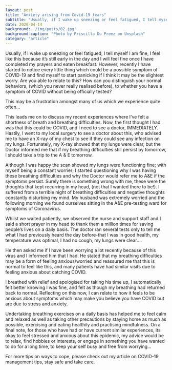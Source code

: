 ```yaml
---
layout: post
title: "Anxiety arising from Covid-19 fears"
subtitle: "Usually, if I wake up sneezing or feel fatigued, I tell myself I am fine, I feel like this because it’s still early in the day and I will feel fine once I have completed my prayers and eaten breakfast. However, recently I have started to notice every little thing which could be a possible symptom of COVID-19 and find myself to start panicking if I think it may be the slightest worry. "
date: 2020-04-14
background: '/img/posts/02.jpg'
background-caption: "Photo by Priscilla Du Preez on Unsplash"
category: "article"
---
```


Usually, if I wake up sneezing or feel fatigued, I tell myself I am fine, I feel like this because it’s still early in the day and I will feel fine once I have completed my prayers and eaten breakfast. However, recently I have started to notice every little thing which could be a possible symptom of COVID-19 and find myself to start panicking if I think it may be the slightest worry. 
Are you able to relate to this? How can you distinguish your normal behaviors, (which you never really realised before), to whether you have a symptom of COVID without being officially tested?
 
This may be a frustration amongst many of us which we experience quite often…
 
This leads me on to discuss my recent experiences where I’ve felt a shortness of breath and breathing difficulties. Now, the first thought I had was that this could be COVID, and I need to see a doctor, IMMEDIATELY. Hastily, I went to my local surgery to see a doctor about this, who advised me to have an X-ray of my chest to see if they could see any infection on my lungs. Fortunately, my X-ray showed that my lungs were clear, but the Doctor informed me that if my breathing difficulties still persist by tomorrow, I should take a trip to the A & E tomorrow. 
 
Although I was happy the scan showed my lungs were functioning fine; with myself being a constant worrier; I started questioning why I was having these breathing difficulties and why the Doctor would refer me to A&E if the symptoms persist. Surely there is something wrong with me, these were the thoughts that kept recurring in my head, (not that I wanted there to be!). I suffered from a terrible night of breathing difficulties and negative thoughts constantly disturbing my mind. My husband was extremely worried and the following morning we found ourselves sitting in the A&E pre-testing ward for symptoms of Coronavirus. 
 
Whilst we waited patiently, we observed the nurse and support staff and I said a short prayer in my head to thank them a million times for saving people’s lives on a daily basis. 
The doctor ran several tests only to tell me what I had previously heard the day before-that I was in good health, my temperature was optimal, I had no cough, my lungs were clear….
 
He then asked me if I have been worrying a lot recently because of this virus and I informed him that I had. He stated that my breathing difficulties may be a form of feeling anxious/worried and reassured me that this is normal to feel like this, and many patients have had similar visits due to feeling anxious about catching COVID. 
 
I breathed with relief and apologised for taking his time up, I automatically felt better knowing I was fine, and felt as though my breathing had returned back to normal. Reflecting on this now, I can relate to how it feels to be anxious about symptoms which may make you believe you have COVID but are due to stress and anxiety. 
 
Undertaking breathing exercises on a daily basis has helped me to feel calm and relaxed as well as taking other precautions by staying home as much as possible, exercising and eating healthily and practising mindfulness. On a final note, for those who have had or have current similar experiences, its okay to feel stressed and anxious about this epidemic, my advice would be to relax, find hobbies or interests, or engage in something you have wanted to do for a long time, to keep your self busy and free from worrying…
 
For more tips on ways to cope, please check out my article on COVID-19 management tips, stay safe and take care. 
